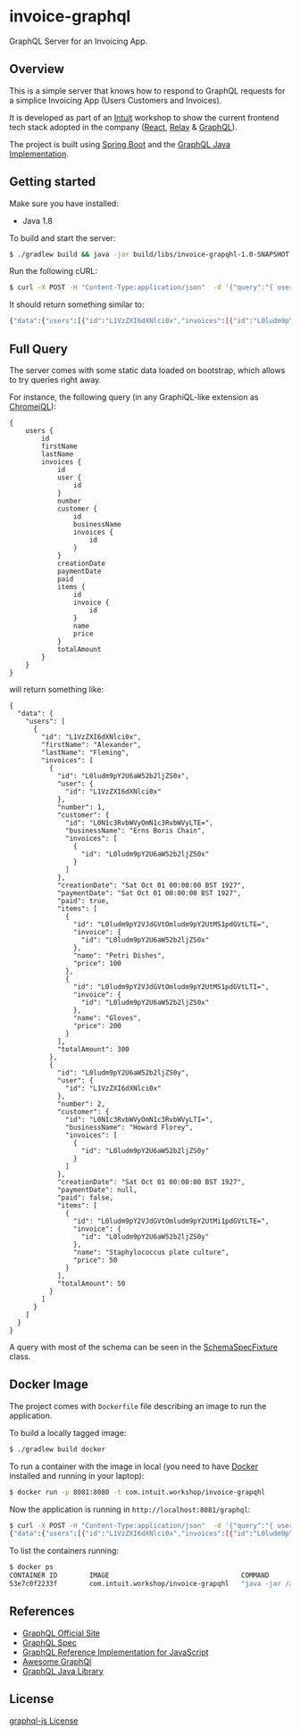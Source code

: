 # invoice-graphql
GraphQL Server for an Invoicing App.

## Overview

This is a simple server that knows how to respond to GraphQL requests for a simplice Invoicing App (Users Customers and Invoices).


It is developed as part of an [Intuit](https://www.intuit.com/) workshop to show the current frontend tech stack adopted in the company
([React](https://facebook.github.io/react/), [Relay](https://facebook.github.io/relay/) & [GraphQL](http://graphql.org/)).


The project is built using [Spring Boot](http://projects.spring.io/spring-boot/) and the [GraphQL Java Implementation](https://github.com/graphql-java/graphql-java).

## Getting started

Make sure you have installed:

* Java 1.8

To build and start the server:

```sh
$ ./gradlew build && java -jar build/libs/invoice-grapqhl-1.0-SNAPSHOT.jar
```

Run the following cURL:

```sh
$ curl -X POST -H "Content-Type:application/json"  -d '{"query":"{ users { id \n invoices { id } } }" }' http://localhost:8080/graphql
```

It should return something similar to:

```sh
{"data":{"users":[{"id":"L1VzZXI6dXNlci0x","invoices":[{"id":"L0ludm9pY2U6aW52b2ljZS0x"},{"id":"L0ludm9pY2U6aW52b2ljZS0y"}]}]}}
```

## Full Query

The server comes with some static data loaded on bootstrap, which allows to try queries right away.

For instance, the following query (in any GraphiQL-like extension as [ChromeiQL](https://chrome.google.com/webstore/detail/chromeiql/fkkiamalmpiidkljmicmjfbieiclmeij)):

```
{
    users {
        id
        firstName
        lastName
        invoices {
            id
            user {
                id
            }
            number
            customer {
                id
                businessName
                invoices {
                    id
                }
            }
            creationDate
            paymentDate
            paid
            items {
                id
                invoice {
                    id
                }
                name
                price
            }
            totalAmount
        }
    }
}
```

will return something like:

```
{
  "data": {
    "users": [
      {
        "id": "L1VzZXI6dXNlci0x",
        "firstName": "Alexander",
        "lastName": "Fleming",
        "invoices": [
          {
            "id": "L0ludm9pY2U6aW52b2ljZS0x",
            "user": {
              "id": "L1VzZXI6dXNlci0x"
            },
            "number": 1,
            "customer": {
              "id": "L0N1c3RvbWVyOmN1c3RvbWVyLTE=",
              "businessName": "Erns Boris Chain",
              "invoices": [
                {
                  "id": "L0ludm9pY2U6aW52b2ljZS0x"
                }
              ]
            },
            "creationDate": "Sat Oct 01 00:00:00 BST 1927",
            "paymentDate": "Sat Oct 01 00:00:00 BST 1927",
            "paid": true,
            "items": [
              {
                "id": "L0ludm9pY2VJdGVtOmludm9pY2UtMS1pdGVtLTE=",
                "invoice": {
                  "id": "L0ludm9pY2U6aW52b2ljZS0x"
                },
                "name": "Petri Dishes",
                "price": 100
              },
              {
                "id": "L0ludm9pY2VJdGVtOmludm9pY2UtMS1pdGVtLTI=",
                "invoice": {
                  "id": "L0ludm9pY2U6aW52b2ljZS0x"
                },
                "name": "Gloves",
                "price": 200
              }
            ],
            "totalAmount": 300
          },
          {
            "id": "L0ludm9pY2U6aW52b2ljZS0y",
            "user": {
              "id": "L1VzZXI6dXNlci0x"
            },
            "number": 2,
            "customer": {
              "id": "L0N1c3RvbWVyOmN1c3RvbWVyLTI=",
              "businessName": "Howard Florey",
              "invoices": [
                {
                  "id": "L0ludm9pY2U6aW52b2ljZS0y"
                }
              ]
            },
            "creationDate": "Sat Oct 01 00:00:00 BST 1927",
            "paymentDate": null,
            "paid": false,
            "items": [
              {
                "id": "L0ludm9pY2VJdGVtOmludm9pY2UtMi1pdGVtLTE=",
                "invoice": {
                  "id": "L0ludm9pY2U6aW52b2ljZS0y"
                },
                "name": "Staphylococcus plate culture",
                "price": 50
              }
            ],
            "totalAmount": 50
          }
        ]
      }
    ]
  }
}
```

A query with most of the schema can be seen in the [SchemaSpecFixture](src/test/groovy/com/intuit/workshop/invoicing/util/SchemaSpecFixture.groovy) class.

## Docker Image

The project comes with ``Dockerfile`` file describing an image to run the application.

To build a locally tagged image:

```sh
$ ./gradlew build docker
```

To run a container with the image in local (you need to have [Docker](https://www.docker.com/) installed and running in your laptop):

```sh
$ docker run -p 8081:8080 -t com.intuit.workshop/invoice-grapqhl
```

Now the application is running in ``http://localhost:8081/graphql``:

```sh
$ curl -X POST -H "Content-Type:application/json"  -d '{"query":"{ users { id \n invoices { id } } }" }' http://localhost:8081/graphql
{"data":{"users":[{"id":"L1VzZXI6dXNlci0x","invoices":[{"id":"L0ludm9pY2U6aW52b2ljZS0x"},{"id":"L0ludm9pY2U6aW52b2ljZS0y"}]}]}}
```

To list the containers running:

```sh
$ docker ps
CONTAINER ID        IMAGE                                 COMMAND                CREATED             STATUS              PORTS                    NAMES
53e7c0f2233f        com.intuit.workshop/invoice-grapqhl   "java -jar /app.jar"   7 minutes ago       Up 7 minutes        0.0.0.0:8081->8080/tcp   ***
```


## References

- [GraphQL Official Site](http://graphql.org/)
- [GraphQL Spec](https://facebook.github.io/graphql/)
- [GraphQL Reference Implementation for JavaScript](https://github.com/graphql/graphql-js)
- [Awesome GraphQl](https://github.com/chentsulin/awesome-graphql)
- [GraphQL Java Library](https://github.com/graphql-java/graphql-java)

## License

[graphql-js License](https://github.com/graphql/graphql-js/blob/master/LICENSE)
